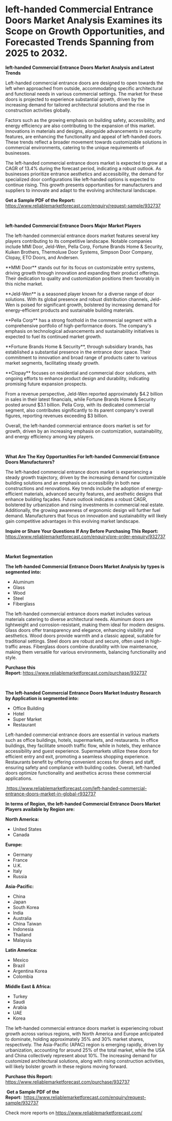 <p><h1>left-handed Commercial Entrance Doors Market Analysis Examines its Scope on Growth Opportunities, and Forecasted Trends Spanning from 2025 to 2032.</h1></p><p><strong>left-handed Commercial Entrance Doors Market Analysis and Latest Trends</strong></p>
<p><p>Left-handed commercial entrance doors are designed to open towards the left when approached from outside, accommodating specific architectural and functional needs in various commercial settings. The market for these doors is projected to experience substantial growth, driven by the increasing demand for tailored architectural solutions and the rise in construction activities globally.</p><p>Factors such as the growing emphasis on building safety, accessibility, and energy efficiency are also contributing to the expansion of this market. Innovations in materials and designs, alongside advancements in security features, are enhancing the functionality and appeal of left-handed doors. These trends reflect a broader movement towards customizable solutions in commercial environments, catering to the unique requirements of businesses.</p><p>The left-handed commercial entrance doors market is expected to grow at a CAGR of 13.4% during the forecast period, indicating a robust outlook. As businesses prioritize entrance aesthetics and accessibility, the demand for specialized door configurations like left-handed options is expected to continue rising. This growth presents opportunities for manufacturers and suppliers to innovate and adapt to the evolving architectural landscape.</p></p>
<p><strong>Get a Sample PDF of the Report:&nbsp;</strong> <a href="https://www.reliablemarketforecast.com/enquiry/request-sample/932737?utm_campaign=3298&utm_medium=2&utm_source=Github&utm_content=ia&utm_term=24032025&utm_id=left-handed-commercial-entrance-doors">https://www.reliablemarketforecast.com/enquiry/request-sample/932737</a></p>
<p>&nbsp;</p>
<p><strong>left-handed Commercial Entrance Doors Major Market Players</strong></p>
<p><p>The left-handed commercial entrance doors market features several key players contributing to its competitive landscape. Notable companies include MMI Door, Jeld-Wen, Pella Corp, Fortune Brands Home & Security, Kuiken Brothers, Thermoluxe Door Systems, Simpson Door Company, Clopay, ETO Doors, and Andersen.</p><p>**MMI Door** stands out for its focus on customizable entry systems, driving growth through innovation and expanding their product offerings. Their dedication to quality and customization positions them favorably in this niche market.</p><p>**Jeld-Wen** is a seasoned player known for a diverse range of door solutions. With its global presence and robust distribution channels, Jeld-Wen is poised for significant growth, bolstered by increasing demand for energy-efficient products and sustainable building materials.</p><p>**Pella Corp** has a strong foothold in the commercial segment with a comprehensive portfolio of high-performance doors. The company's emphasis on technological advancements and sustainability initiatives is expected to fuel its continued market growth.</p><p>**Fortune Brands Home & Security**, through subsidiary brands, has established a substantial presence in the entrance door space. Their commitment to innovation and broad range of products cater to various market segments, facilitating steady growth.</p><p>**Clopay** focuses on residential and commercial door solutions, with ongoing efforts to enhance product design and durability, indicating promising future expansion prospects.</p><p>From a revenue perspective, Jeld-Wen reported approximately $4.2 billion in sales in their latest financials, while Fortune Brands Home & Security posted around $3.1 billion. Pella Corp, with its dedicated commercial segment, also contributes significantly to its parent company's overall figures, reporting revenues exceeding $3 billion.</p><p>Overall, the left-handed commercial entrance doors market is set for growth, driven by an increasing emphasis on customization, sustainability, and energy efficiency among key players.</p></p>
<p>&nbsp;</p>
<p><strong>What Are The Key Opportunities For left-handed Commercial Entrance Doors Manufacturers?</strong></p>
<p><p>The left-handed commercial entrance doors market is experiencing a steady growth trajectory, driven by the increasing demand for customizable building solutions and an emphasis on accessibility in both new constructions and renovations. Key trends include the adoption of energy-efficient materials, advanced security features, and aesthetic designs that enhance building façades. Future outlook indicates a robust CAGR, bolstered by urbanization and rising investments in commercial real estate. Additionally, the growing awareness of ergonomic design will further fuel demand. Manufacturers that focus on innovation and sustainability will likely gain competitive advantages in this evolving market landscape.</p></p>
<p><strong>Inquire or Share Your Questions If Any Before Purchasing This Report:</strong> <a href="https://www.reliablemarketforecast.com/enquiry/pre-order-enquiry/932737?utm_campaign=3298&utm_medium=2&utm_source=Github&utm_content=ia&utm_term=24032025&utm_id=left-handed-commercial-entrance-doors">https://www.reliablemarketforecast.com/enquiry/pre-order-enquiry/932737</a></p>
<p>&nbsp;</p>
<p><strong>Market Segmentation</strong></p>
<p><strong>The left-handed Commercial Entrance Doors Market Analysis by types is segmented into:</strong></p>
<p><ul><li>Aluminum</li><li>Glass</li><li>Wood</li><li>Steel</li><li>Fiberglass</li></ul></p>
<p><p>The left-handed commercial entrance doors market includes various materials catering to diverse architectural needs. Aluminum doors are lightweight and corrosion-resistant, making them ideal for modern designs. Glass doors offer transparency and elegance, enhancing visibility and aesthetics. Wood doors provide warmth and a classic appeal, suitable for traditional settings. Steel doors are robust and secure, often used in high-traffic areas. Fiberglass doors combine durability with low maintenance, making them versatile for various environments, balancing functionality and style.</p></p>
<p><strong>Purchase this Report:&nbsp;</strong><a href="https://www.reliablemarketforecast.com/purchase/932737?utm_campaign=3298&utm_medium=2&utm_source=Github&utm_content=ia&utm_term=24032025&utm_id=left-handed-commercial-entrance-doors">https://www.reliablemarketforecast.com/purchase/932737</a></p>
<p>&nbsp;</p>
<p><strong>The left-handed Commercial Entrance Doors Market Industry Research by Application is segmented into:</strong></p>
<p><ul><li>Office Building</li><li>Hotel</li><li>Super Market</li><li>Restaurant</li></ul></p>
<p><p>Left-handed commercial entrance doors are essential in various markets such as office buildings, hotels, supermarkets, and restaurants. In office buildings, they facilitate smooth traffic flow, while in hotels, they enhance accessibility and guest experience. Supermarkets utilize these doors for efficient entry and exit, promoting a seamless shopping experience. Restaurants benefit by offering convenient access for diners and staff, ensuring safety and compliance with building codes. Overall, left-handed doors optimize functionality and aesthetics across these commercial applications.</p></p>
<p><a href="https://www.reliablemarketforecast.com/left-handed-commercial-entrance-doors-market-in-global-r932737?utm_campaign=3298&utm_medium=2&utm_source=Github&utm_content=ia&utm_term=24032025&utm_id=left-handed-commercial-entrance-doors">&nbsp;https://www.reliablemarketforecast.com/left-handed-commercial-entrance-doors-market-in-global-r932737</a></p>
<p><strong>In terms of Region, the left-handed Commercial Entrance Doors Market Players available by Region are:</strong></p>
<p>
    <p> <strong> North America: </strong>
        <ul>
            <li>United States</li>
            <li>Canada</li>
        </ul>
        </p> 
    <p> <strong> Europe: </strong>
        <ul>
            <li>Germany</li>
            <li>France</li>
            <li>U.K.</li>
            <li>Italy</li>
            <li>Russia</li>
        </ul>
        </p> 
    <p> <strong> Asia-Pacific: </strong>
        <ul>
            <li>China</li>
            <li>Japan</li>
            <li>South Korea</li>
            <li>India</li>
            <li>Australia</li>
            <li>China Taiwan</li>
            <li>Indonesia</li>
            <li>Thailand</li>
            <li>Malaysia</li>
        </ul>
        </p> 
    <p> <strong> Latin America: </strong>
        <ul>
            <li>Mexico</li>
            <li>Brazil</li>
            <li>Argentina Korea</li>
            <li>Colombia</li>
        </ul>
        </p> 
    <p> <strong> Middle East & Africa: </strong>
        <ul>
            <li>Turkey</li>
            <li>Saudi</li>
            <li>Arabia</li>
            <li>UAE</li>
            <li>Korea</li>
        </ul>
    </p>
    </p>
<p><p>The left-handed commercial entrance doors market is experiencing robust growth across various regions, with North America and Europe anticipated to dominate, holding approximately 35% and 30% market shares, respectively. The Asia-Pacific (APAC) region is emerging rapidly, driven by urbanization, accounting for around 25% of the total market, while the USA and China collectively represent about 10%. The increasing demand for customized architectural solutions, along with rising construction activities, will likely bolster growth in these regions moving forward.</p></p>
<p><strong>Purchase this Report: </strong><a href="https://www.reliablemarketforecast.com/purchase/932737?utm_campaign=3298&utm_medium=2&utm_source=Github&utm_content=ia&utm_term=24032025&utm_id=left-handed-commercial-entrance-doors">https://www.reliablemarketforecast.com/purchase/932737</a></p>
<p>&nbsp;<strong>Get a Sample PDF of the Report:&nbsp;&nbsp;</strong><a href="https://www.reliablemarketforecast.com/enquiry/request-sample/932737?utm_campaign=3298&utm_medium=2&utm_source=Github&utm_content=ia&utm_term=24032025&utm_id=left-handed-commercial-entrance-doors">https://www.reliablemarketforecast.com/enquiry/request-sample/932737</a></p>
<p><strong></strong></p>
<p>Check more reports on <a href="https://www.reliablemarketforecast.com/?utm_campaign=3298&utm_medium=2&utm_source=Github&utm_content=ia&utm_term=24032025&utm_id=left-handed-commercial-entrance-doors">https://www.reliablemarketforecast.com/</a></p>
